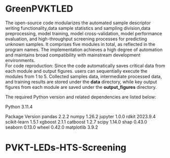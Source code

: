# GreenPVKTLED
The open-source code modularizes the automated sample descriptor writing functionality,data sample statistics and sampling division,data preprocessing, model training, model cross-validation,
model performance evaluation, and high-throughput screening processes for predicting unknown samples.  It comprises five modules in total, as reflected in the program names. 
 The implementation achieves a high degree of automation and maintains broad compatibility with mainstream development environments.  
For code reproduction: Since the code automatically saves critical data from each module and output figures. users can sequentially execute the modules from 1 to 5. 
Collected samples data, intermediate processed data, and training results are stored under the **data** directory, while key output figures from each module are saved under the **output_figures** directory.

The required Python version and related dependencies are listed below:

Python                            3.11.4

Package                           Version
pandas                            2.2.2
numpy                             1.26.2
jupyter                           1.0.0
rdkit                             2023.9.4
scikit-learn                      1.5.1
xgboost                           2.1.1
catboost                          1.2.7
scipy                             1.14.0
shap                              0.43.0
seaborn                           0.13.0
wheel                             0.42.0
matplotlib                        3.9.2
# PVKT-LEDs-HTS-Screening
